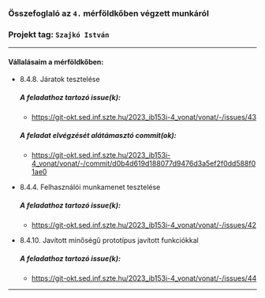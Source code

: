 ### Összefoglaló az `4.` mérföldkőben végzett munkáról

### Projekt tag: `Szajkó István`

___

#### Vállalásaim a mérföldkőben: 

 - 8.4.8. Járatok tesztelése

    ##### A feladathoz tartozó issue(k):

     - https://git-okt.sed.inf.szte.hu/2023_ib153i-4_vonat/vonat/-/issues/43

    ##### A feladat elvégzését alátámasztó commit(ok):

     - https://git-okt.sed.inf.szte.hu/2023_ib153i-4_vonat/vonat/-/commit/d0b4d619d188077d9476d3a5ef2f0dd588f01ae0


 - 8.4.4. Felhasználói munkamenet tesztelése

    ##### A feladathoz tartozó issue(k):

     - https://git-okt.sed.inf.szte.hu/2023_ib153i-4_vonat/vonat/-/issues/42


 - 8.4.10. Javított minőségű prototípus javított funkciókkal

    ##### A feladathoz tartozó issue(k):

     - https://git-okt.sed.inf.szte.hu/2023_ib153i-4_vonat/vonat/-/issues/44

   
___
